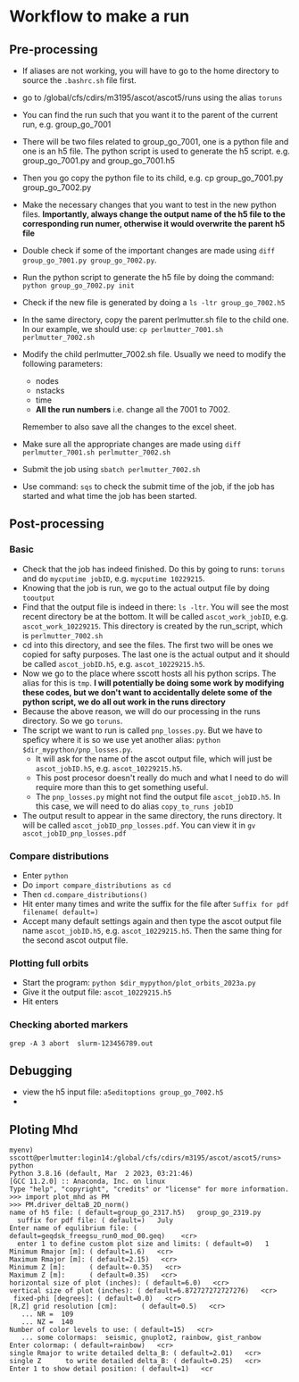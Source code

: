 # Workflow to make a run

## Pre-processing
- If aliases are not working, you will have to go to the home directory to source the `.bashrc.sh` file first. 
- go to /global/cfs/cdirs/m3195/ascot/ascot5/runs using the alias `toruns`
- You can find the run such that you want it to the parent of the current run, e.g. group_go_7001
- There will be two files related to group_go_7001, one is a python file and one is an h5 file. The python script is used to generate the h5 script. e.g. group_go_7001.py and group_go_7001.h5
- Then you go copy the python file to its child, e.g. cp group_go_7001.py group_go_7002.py
- Make the necessary changes that you want to test in the new python files. **Importantly, always change the output name of the h5 file to the corresponding run numer, otherwise it would overwrite the parent h5 file** 
- Double check if some of the important changes are made using `diff group_go_7001.py group_go_7002.py`. 
- Run the python script to generate the h5 file by doing the command: `python group_go_7002.py init` 
- Check if the new file is generated by doing a `ls -ltr group_go_7002.h5`
- In the same directory, copy the parent perlmutter.sh file to the child one. In our example, we should use: `cp perlmutter_7001.sh perlmutter_7002.sh`
- Modify the child perlmutter_7002.sh file. Usually we need to modify the following parameters: 
    - nodes
    - nstacks
    - time 
    - **All the run numbers** i.e. change all the 7001 to 7002. 
    
    Remember to also save all the changes to the excel sheet. 
- Make sure all the appropriate changes are made using `diff perlmutter_7001.sh perlmutter_7002.sh` 
- Submit the job using `sbatch perlmutter_7002.sh`
- Use command: `sqs` to check the submit time of the job, if the job has started and what time the job has been started. 

## Post-processing
### Basic
- Check that the job has indeed finished. Do this by going to runs: `toruns` and do `mycputime jobID`, e.g. `mycputime 10229215`. 
- Knowing that the job is run, we go to the actual output file by doing `tooutput`
- Find that the output file is indeed in there: `ls -ltr`. You will see the most recent directory be at the bottom. It will be called `ascot_work_jobID`, e.g. `ascot_work_10229215`. This directory is created by the run_script, which is `perlmutter_7002.sh`
- cd into this directory, and see the files. The first two will be ones we copied for safty purposes. The last one is the actual output and it should be called `ascot_jobID.h5`, e.g. `ascot_10229215.h5`. 
- Now we go to the place where sscott hosts all his python scrips. The alias for this is `tmp`. **I will potentially be doing some work by modifying these codes, but we don't want to accidentally delete some of the python script, we do all out work in the runs directory**
- Because the above reason, we will do our processing in the runs directory. So we go `toruns`. 
- The script we want to run is called `pnp_losses.py`. But we have to speficy where it is so we use yet another alias: `python $dir_mypython/pnp_losses.py`.
    - It will ask for the name of the ascot output file, which will just be `ascot_jobID.h5`, e.g. `ascot_10229215.h5`. 
    - This post procesor doesn't really do much and what I need to do will require more than this to get something useful. 
    - The `pnp_losses.py` might not find the output file `ascot_jobID.h5`. In this case, we will need to do alias `copy_to_runs jobID`
- The output result to appear in the same directory, the runs directory. It will be called `ascot_jobID_pnp_losses.pdf`. You can view it in `gv ascot_jobID_pnp_losses.pdf`

### Compare distributions
- Enter `python`
- Do `import compare_distributions as cd`
- Then `cd.compare_distributions()`
- Hit enter many times and write the suffix for the file after `Suffix for pdf filename( default=) `
- Accept many default settings again and then type the ascot output file name `ascot_jobID.h5`, e.g. `ascot_10229215.h5`. Then the same thing for the second ascot output file. 


### Plotting full orbits
- Start the program: `python $dir_mypython/plot_orbits_2023a.py`
- Give it the output file: `ascot_10229215.h5`
- Hit enters


### Checking aborted markers
`grep -A 3 abort  slurm-123456789.out`


## Debugging
- view the h5 input file: `a5editoptions group_go_7002.h5`
- 

## Ploting Mhd
```text
myenv) sscott@perlmutter:login14:/global/cfs/cdirs/m3195/ascot/ascot5/runs> python
Python 3.8.16 (default, Mar  2 2023, 03:21:46) 
[GCC 11.2.0] :: Anaconda, Inc. on linux
Type "help", "copyright", "credits" or "license" for more information.
>>> import plot_mhd as PM
>>> PM.driver_deltaB_2D_norm()
name of h5 file: ( default=group_go_2317.h5)   group_go_2319.py
  suffix for pdf file: ( default=)   July
Enter name of equlibrium file: ( default=geqdsk_freegsu_run0_mod_00.geq)    <cr>
  enter 1 to define custom plot size and limits: ( default=0)   1
Minimum Rmajor [m]: ( default=1.6)   <cr>
Maximum Rmajor [m]: ( default=2.15)   <cr>
Minimum Z [m]:      ( default=-0.35)   <cr>
Maximum Z [m]:      ( default=0.35)   <cr>
horizontal size of plot (inches): ( default=6.0)   <cr>
vertical size of plot (inches): ( default=6.872727272727276)   <cr>
 fixed-phi [degrees]: ( default=0.0)   <cr>
[R,Z] grid resolution [cm]:      ( default=0.5)   <cr>
   ... NR =  109
   ... NZ =  140
Number of color levels to use: ( default=15)   <cr>
   ... some colormaps:  seismic, gnuplot2, rainbow, gist_ranbow
Enter colormap: ( default=rainbow)   <cr>
single Rmajor to write detailed delta_B: ( default=2.01)   <cr>
single Z      to write detailed delta_B: ( default=0.25)   <cr>
Enter 1 to show detail position: ( default=1)   <cr
```
